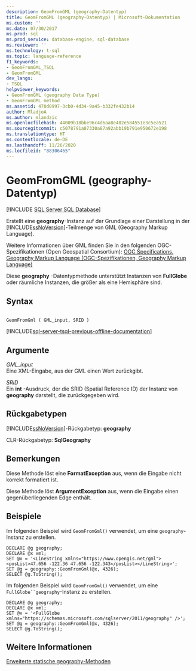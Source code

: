 ```yaml
---
description: GeomFromGML (geography-Datentyp)
title: GeomFromGML (geography-Datentyp) | Microsoft-Dokumentation
ms.custom: ''
ms.date: 07/30/2017
ms.prod: sql
ms.prod_service: database-engine, sql-database
ms.reviewer: ''
ms.technology: t-sql
ms.topic: language-reference
f1_keywords:
- GeomFromGML_TSQL
- GeomFromGML
dev_langs:
- TSQL
helpviewer_keywords:
- GeomFromGML (geography Data Type)
- GeomFromGML method
ms.assetid: 470d0997-3cb0-4d34-9a45-b332fe432b14
author: MladjoA
ms.author: mlandzic
ms.openlocfilehash: 44009b18bbe96c4d6aa8e402e584551e3c5ea521
ms.sourcegitcommit: c5078791a07330a87a92abb19b791e950672e198
ms.translationtype: HT
ms.contentlocale: de-DE
ms.lasthandoff: 11/26/2020
ms.locfileid: "88306465"
---
```

# <a name="geomfromgml-geography-data-type"></a>GeomFromGML (geography-Datentyp)
[!INCLUDE [SQL Server SQL Database](../../includes/applies-to-version/sql-asdb.md)]

Erstellt eine **geography**-Instanz auf der Grundlage einer Darstellung in der [!INCLUDE[ssNoVersion](../../includes/ssnoversion-md.md)]-Teilmenge von GML (Geography Markup Language).
  
Weitere Informationen über GML finden Sie in den folgenden OGC-Spezifikationen (Open Geospatial Consortium): [OGC Specifications, Geography Markup Language (OGC-Spezifikationen, Geography Markup Language)](https://go.microsoft.com/fwlink/?LinkId=93629)
  
Diese **geography** -Datentypmethode unterstützt Instanzen von **FullGlobe** oder räumliche Instanzen, die größer als eine Hemisphäre sind.
  
## <a name="syntax"></a>Syntax  
  
```  
  
GeomFromGml ( GML_input, SRID )  
```  
  
[!INCLUDE[sql-server-tsql-previous-offline-documentation](../../includes/sql-server-tsql-previous-offline-documentation.md)]

## <a name="arguments"></a>Argumente
 *GML_input*  
 Eine XML-Eingabe, aus der GML einen Wert zurückgibt.  
  
 *SRID*  
 Ein **int** -Ausdruck, der die SRID (Spatial Reference ID) der Instanz von **geography** darstellt, die zurückgegeben wird.  
  
## <a name="return-types"></a>Rückgabetypen  
 [!INCLUDE[ssNoVersion](../../includes/ssnoversion-md.md)]-Rückgabetyp: **geography**  
  
 CLR-Rückgabetyp: **SqlGeography**  
  
## <a name="remarks"></a>Bemerkungen  
 Diese Methode löst eine **FormatException** aus, wenn die Eingabe nicht korrekt formatiert ist.  
  
 Diese Methode löst **ArgumentException** aus, wenn die Eingabe einen gegenüberliegenden Edge enthält.  
  
## <a name="examples"></a>Beispiele  
 Im folgenden Beispiel wird `GeomFromGml()` verwendet, um eine `geography`-Instanz zu erstellen.  
  
```  
DECLARE @g geography;  
DECLARE @x xml;  
SET @x = '<LineString xmlns="https://www.opengis.net/gml"><posList>47.656 -122.36 47.656 -122.343</posList></LineString>';  
SET @g = geography::GeomFromGml(@x, 4326);  
SELECT @g.ToString();  
```  
  
 Im folgenden Beispiel wird `GeomFromGml()` verwendet, um eine `FullGlobe``geography`-Instanz zu erstellen.  
  
```  
DECLARE @g geography;  
DECLARE @x xml;  
SET @x = '<FullGlobe xmlns="https://schemas.microsoft.com/sqlserver/2011/geography" />';  
SET @g = geography::GeomFromGml(@x, 4326);  
SELECT @g.ToString();  
```  
  
## <a name="see-also"></a>Weitere Informationen  
 [Erweiterte statische geography-Methoden](../../t-sql/spatial-geography/extended-static-geography-methods.md)  
  
  
